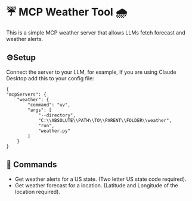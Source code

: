 # ☔ MCP Weather Tool 🌧️
This is a simple MCP weather server that allows LLMs fetch forecast and weather alerts.

## ⚙️Setup
Connect the server to your LLM, for example, If you are using Claude Desktop add this to your config file:

    {
    "mcpServers": {
        "weather": {
            "command": "uv",
            "args": [
                "--directory",
                "C:\\ABSOLUTE\\PATH\\TO\\PARENT\\FOLDER\\weather",
                "run",
                "weather.py"
            ]
        }
    }

## 🔨 Commands
+ Get weather alerts for a US state. (Two letter US state code required).
+ Get weather forecast for a location. (Latitude and Longitude of the location required).
